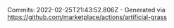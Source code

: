 Commits: 2022-02-25T21:43:52.806Z - Generated via https://github.com/marketplace/actions/artificial-grass
<br>
